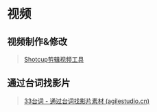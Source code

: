 # 视频

## 视频制作&修改

> [Shotcup剪辑视频工具](https://www.shotcut.org/)

## 通过台词找影片

>
> [33台词 - 通过台词找影片素材 (agilestudio.cn)](http://33.agilestudio.cn/)
